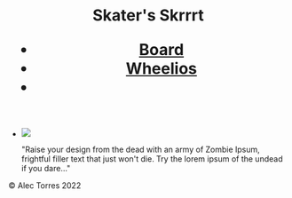 <DOCTYPE html>
    <html>
        <head>
            <title>
                Skater's Skrrrt
            </title>
        </head>
        <body>
            <header>
                <h1>
                    Skater's Skrrrt
                    <nav>
                        <ul>
                            <li>
                                <a href="https://atorresla24.github.io/funsite/">Board
                                </a>
                            </li>
                            <li>
                                <a href="#">Wheelios
                                </a>
                            </li>
                            <li>
                                <a href="#"Accessories>
                                </a>
                            </li>
                        </ul>
                    </nav>
                </h1>
            </header>
            <main>
                <section>
                    <ul>
                        <li>
                            <img src="https://via.placeholder.com/150"/>
                            <p>
                                "Raise your design from the dead with an army of Zombie Ipsum, frightful filler text that just won't die. Try the lorem ipsum of the undead if you dare..."
                            </p>
                        </li>
                    </ul>
                </section>
            </main>
            <footer>
                <p>&copy; Alec Torres 2022</p>
            </footer>
        </body>
    </html>
